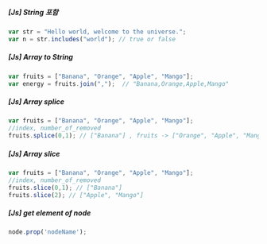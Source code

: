 ##### [Js] String 포함

```javascript
var str = "Hello world, welcome to the universe.";
var n = str.includes("world"); // true or false
```

##### [Js] Array to String

```javascript
var fruits = ["Banana", "Orange", "Apple", "Mango"];
var energy = fruits.join(",");  // "Banana,Orange,Apple,Mango"
```

##### [Js] Array splice

```javascript
var fruits = ["Banana", "Orange", "Apple", "Mango"];
//index, number_of_removed
fruits.splice(0,1); // ["Banana"] , fruits -> ["Orange", "Apple", "Mango"]
```

##### [Js] Array slice

```javascript
var fruits = ["Banana", "Orange", "Apple", "Mango"];
//index, number_of_removed
fruits.slice(0,1); // ["Banana"]
fruits.slice(2); // ["Apple", "Mango"]
```

##### [Js] get element of node

```javascript
node.prop('nodeName');
```

